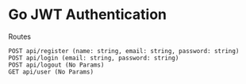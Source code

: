 # Go JWT Authentication

Routes

```
POST api/register (name: string, email: string, password: string)
POST api/login (email: string, password: string)
POST api/logout (No Params)
GET api/user (No Params)
```
